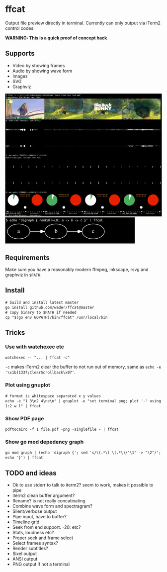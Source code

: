 # ffcat

Output file preview directly in terminal. Currently can only output via iTerm2 control codes.

**WARNING: This is a quick proof of concept hack**

## Supports

- Video by showing frames
- Audio by showing wave form
- Images
- SVG
- Graphviz


![ffcat demo](doc/demo.png)
![ffcat demo](doc/demo2.png)

## Requirements

Make sure you have a reasonably modern ffmpeg, inkscape, rsvg and graphviz in `$PATH`.

## Install

```
# build and install latest master
go install github.com/wader/ffcat@master
# copy binary to $PATH if needed
cp "$(go env GOPATH)/bin/ffcat" /usr/local/bin
```

## Tricks

### Use with watchexec etc
```
watchexec -- "... | ffcat -c"
```

`-c` makes iTerm2 clear the buffer to not run out of memory, same as `echo -e '\x1b]1337;ClearScrollback\x07'`.

### Plot using gnuplot
```
# format is whitespace separated x y values
echo -e "1 3\n2 4\ne\n" | gnuplot -e "set terminal png; plot '-' using 1:2 w l" | ffcat
```

### Show PDF page

```
pdftocairo -f 1 file.pdf -png -singlefile - | ffcat
```

### Show go mod depedency graph

```
go mod graph | (echo 'digraph {'; sed 's/\(.*\) \(.*\)/"\1" -> "\2"/'; echo '}') | ffcat
```

## TODO and ideas

- Ok to use stderr to talk to iterm2? seem to work, makes it possible to pipe
- iterm2 clean buffer argument?
- Rename? is not really concatinating
- Combine wave form and spectragram?
- Silent/verbose output
- Pipe input, have to buffer?
- Timeline grid
- Seek from end support. -20: etc?
- Stats, loudness etc?
- Proper seek and frame select
- Select frames syntax?
- Render subtitles?
- Sixel output
- ANSI output
- PNG output if not a terminal
